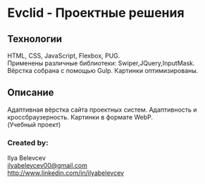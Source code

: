 # Evclid - Проектные решения
## Технологии
HTML, CSS, JavaScript, Flexbox, PUG.  
Применены различные библиотеки: Swiper,JQuery,InputMask.  
Вёрстка собрана с помощью Gulp. Картинки оптимизированы.
## Описание
Адаптивная вёрстка сайта проектных систем. Адаптивность и кроссбраузерность. Картинки в формате WebP.  
(Учебный проект)
### Created by:
Ilya Belevcev  
ilyabelevcev00@gmail.com  
http://www.linkedin.com/in/ilyabelevcev
